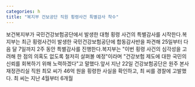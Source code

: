 ```yaml
---
categories: h
title: "복지부 건보공단 직원 횡령사건 특별감사 착수"
---
```

보건복지부가 국민건강보험공단에서 발생한 대형 횡령 사건의 특별감사를 시작한다.복지부는 최근 횡령사건이 발생한 국민건강보험공단에 합동감사반을 파견해 25일부터 다음 달 7일까지 2주 동안 특별감사를 진행한다.복지부는 "이번 횡령 사건의 심각성을 고려해 한 점의 의혹도 없도록 철저히 살펴볼 예정"이라며 "건강보험 제도에 대한 국민의 신뢰를 회복하기 위해 노력하겠다"고 말했다.앞서 지난 22일 건강보험공단은 원주 본사 재정관리실 직원 최모 씨가 46억 원을 횡령한 사실을 확인하고, 최 씨를 경찰에 고발했다. 최 씨는 지난 4월부터 6개월